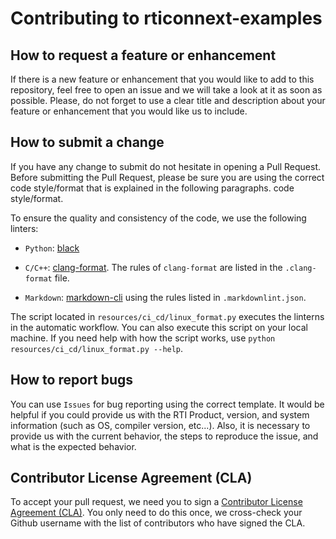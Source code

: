 # Contributing to rticonnext-examples

## How to request a feature or enhancement

If there is a new feature or enhancement that you would like to add to
this repository, feel free to open an issue and we will take a look at it as
soon as possible. Please, do not forget to use a clear title and description
about your feature or enhancement that you would like us to include.

## How to submit a change

If you have any change to submit do not hesitate in opening a Pull Request.
Before submitting the Pull Request, please be sure you are using the correct
code style/format that is explained in the following paragraphs.
code style/format.

To ensure the quality and consistency of the code, we use the
following linters:

-   `Python`:
[black](https://pypi.org/project/black/)
-   `C/C++`:
[clang-format](https://clang.llvm.org/docs/ClangFormat.html). The rules of
`clang-format` are listed in the `.clang-format` file.

-   `Markdown`: [markdown-cli](https://www.npmjs.com/package/markdownlint-cli)
using the rules listed in `.markdownlint.json`.

The script located in `resources/ci_cd/linux_format.py` executes the linterns
in the automatic workflow. You can also execute this script on your local
machine. If you need help with how the script works, use
`python resources/ci_cd/linux_format.py --help`.

## How to report bugs

You can use `Issues` for bug reporting using the correct template.
It would be helpful if you could provide us with the RTI Product, version, and
system information (such as OS, compiler version, etc...). Also, it is necessary
to provide us with the current behavior, the steps to reproduce the issue, and
what is the expected behavior.

## Contributor License Agreement (CLA)

To accept your pull request, we need you to sign a [Contributor License
Agreement (CLA)](http://community.rti.com/cla). You only need to do this once,
we cross-check your Github username with the list of contributors who have
signed the CLA.
